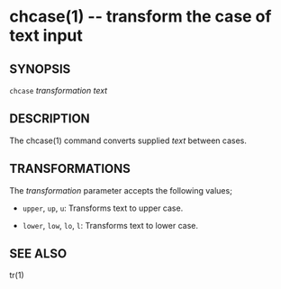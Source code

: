 chcase(1) -- transform the case of text input
=============================================

## SYNOPSIS

`chcase` <var>transformation</var> <var>text</var>

## DESCRIPTION

The chcase(1) command converts supplied <var>text</var> between cases.

## TRANSFORMATIONS

The <var>transformation</var> parameter accepts the following values;

* `upper`, `up`, `u`:
  Transforms text to upper case.

* `lower`, `low`, `lo`, `l`:
  Transforms text to lower case.

## SEE ALSO

tr(1)


[SYNOPSIS]: #SYNOPSIS "SYNOPSIS"
[DESCRIPTION]: #DESCRIPTION "DESCRIPTION"
[TRANSFORMATIONS]: #TRANSFORMATIONS "TRANSFORMATIONS"
[SEE ALSO]: #SEE-ALSO "SEE ALSO"


[anycopy(1)]: anycopy.1.html
[anypaste(1)]: anypaste.1.html
[breakpt-test(1)]: breakpt-test.1.html
[breakpt(1)]: breakpt.1.html
[chcase(1)]: chcase.1.html
[colourtest(1)]: colourtest.1.html
[divider(1)]: divider.1.html
[ellipse(1)]: ellipse.1.html
[fn(1)]: fn.1.html
[git-push-all(1)]: git-push-all.1.html
[gravatar(1)]: gravatar.1.html
[gz(1)]: gz.1.html
[ipgrep(1)]: ipgrep.1.html
[mansi(1)]: mansi.1.html
[nuname(1)]: nuname.1.html
[pycturetube(1)]: pycturetube.1.html
[returnOneOf(1)]: returnOneOf.1.html
[shttp(1)]: shttp.1.html
[simplify(1)]: simplify.1.html
[sshmux(1)]: sshmux.1.html
[tminus(1)]: tminus.1.html
[tmx(1)]: tmx.1.html
[untar(1)]: untar.1.html
[xbmcplay(1)]: xbmcplay.1.html
[xbmcqueue(1)]: xbmcqueue.1.html
[zdate(1)]: zdate.1.html
